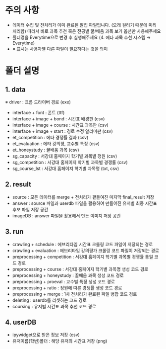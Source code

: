 # 주의 사항
* 데이터 수집 및 전처리가 이미 완료된 알집 파일입니다. (오래 걸리기 때문에 미리 처리함) 따라서 바로 과목 추천 혹은 전공별 꿀/배움 과목 보기 옵션만 사용해주세요
* 폴더명을 Everytime으로 변경 후 실행해주세요 (4. 에타 과목 추천 시스템 → Everytime)
* ※ 표시는 사용자별 다른 파일이 필요하다는 것을 의미

# 폴더 설명
## 1. data
※ driver : 크롬 드라이버 경로 (exe)
- interface + font : 폰트 (ttf)
- interface + image + bond : 시간표 배경판 (csv)
- interface + image + course : 시간표 과목판 (csv)
- interface + image + start : 경로 수정 알리미판 (csv)
- et_competition : 에타 경쟁률 결과 (csv)
- et_evaluation : 에타 강의평, 교수별 특징 (csv)
- et_honeystudy : 꿀배움 과목 (csv)
- sg_capacity : 서강대 홈페이지 학기별 과목별 정원 (csv)
- sg_competition : 서강대 홈페이지 학기별 과목별 경쟁률 (csv)
- sg_course_lst : 서강대 홈페이지 학기별 과목명 (txt, csv)

## 2. result
- source : 모든 데이터를 merge + 전처리가 곁들여진 마지막 final_result 저장
- answer : source 파일과 userdb 파일을 활용하여 만들어진 유저별 최종 시간표 후보 파일 저장 공간
- imageDB : answer 파일을 활용해서 만든 이미지 저장 공간

## 3. run
- crawling + schedule : 에브리타임 시간표 크롤링 코드 파일이 저장되는 경로
- crawling + evaluation : 에브리타임 강의평가 크롤링 코드 파일이 저장되는 경로
- preprocessing + competition : 서강대 홈페이지 학기별 과목별 경쟁률 통일 코드 경로
- preprocessing + course : 서강대 홈페이지 학기별 과목명 생성 코드 경로
- preprocessing + honeystudy : 꿀배움 과목 생성 코드 경로
- preprocessing + proeval : 교수별 특징 생성 코드 경로
- preprocessing + ratio : 정원에 따른 경쟁률 생성 코드 경로
- preprocessing + merge : 1차 전처리가 완료된 파일 병합 코드 경로
- deleting : userdb를 리셋하는 코드 경로
- coursing : 유저별 시간표 과목 추천 코드 경로

## 4. userDB
- ipywidget으로 받은 정보 저장 (csv)
- 유저이름(학번)폴더 : 해당 유저의 시간표 저장 (png)
